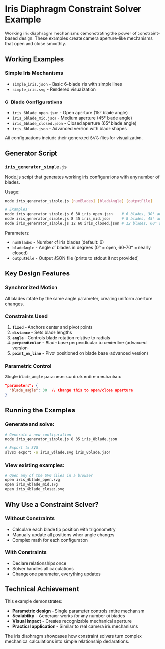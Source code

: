 # Iris Diaphragm Constraint Solver Example

Working iris diaphragm mechanisms demonstrating the power of constraint-based design. These examples create camera aperture-like mechanisms that open and close smoothly.

## Working Examples

### Simple Iris Mechanisms
- `simple_iris.json` - Basic 6-blade iris with simple lines
- `simple_iris.svg` - Rendered visualization

### 6-Blade Configurations
- `iris_6blade_open.json` - Open aperture (15° blade angle)
- `iris_6blade_mid.json` - Medium aperture (45° blade angle)  
- `iris_6blade_closed.json` - Closed aperture (65° blade angle)
- `iris_6blade.json` - Advanced version with blade shapes

All configurations include their generated SVG files for visualization.

## Generator Script

### `iris_generator_simple.js`
Node.js script that generates working iris configurations with any number of blades.

Usage:
```bash
node iris_generator_simple.js [numBlades] [bladeAngle] [outputFile]

# Examples:
node iris_generator_simple.js 6 30 iris_open.json    # 6 blades, 30° angle
node iris_generator_simple.js 8 45 iris_mid.json     # 8 blades, 45° angle
node iris_generator_simple.js 12 60 iris_closed.json # 12 blades, 60° angle
```

Parameters:
- `numBlades` - Number of iris blades (default: 6)
- `bladeAngle` - Angle of blades in degrees (0° = open, 60-70° = nearly closed)
- `outputFile` - Output JSON file (prints to stdout if not provided)

## Key Design Features

### Synchronized Motion
All blades rotate by the same angle parameter, creating uniform aperture changes.

### Constraints Used
1. **`fixed`** - Anchors center and pivot points
2. **`distance`** - Sets blade lengths
3. **`angle`** - Controls blade rotation relative to radials
4. **`perpendicular`** - Blade base perpendicular to centerline (advanced version)
5. **`point_on_line`** - Pivot positioned on blade base (advanced version)

### Parametric Control
Single `blade_angle` parameter controls entire mechanism:
```json
"parameters": {
  "blade_angle": 30  // Change this to open/close aperture
}
```

## Running the Examples

### Generate and solve:
```bash
# Generate a new configuration
node iris_generator_simple.js 8 35 iris_8blade.json

# Export to SVG
slvsx export -o iris_8blade.svg iris_8blade.json
```

### View existing examples:
```bash
# Open any of the SVG files in a browser
open iris_6blade_open.svg
open iris_6blade_mid.svg
open iris_6blade_closed.svg
```

## Why Use a Constraint Solver?

### Without Constraints
- Calculate each blade tip position with trigonometry
- Manually update all positions when angle changes
- Complex math for each configuration

### With Constraints
- Declare relationships once
- Solver handles all calculations
- Change one parameter, everything updates

## Technical Achievement

This example demonstrates:
- **Parametric design** - Single parameter controls entire mechanism
- **Scalability** - Generator works for any number of blades
- **Visual impact** - Creates recognizable mechanical aperture
- **Practical application** - Similar to real camera iris mechanisms

The iris diaphragm showcases how constraint solvers turn complex mechanical calculations into simple relationship declarations.